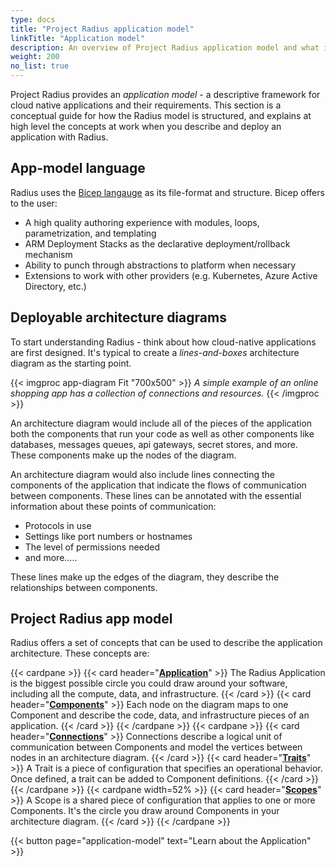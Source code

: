 ```yaml
---
type: docs
title: "Project Radius application model"
linkTitle: "Application model"
description: An overview of Project Radius application model and what it provides to the user
weight: 200
no_list: true
---
```


Project Radius provides an *application model* - a descriptive framework for cloud native applications and their requirements. This section is a conceptual guide for how the Radius model is structured, and explains at high level the concepts at work when you describe and deploy an application with Radius.

## App-model language

Radius uses the [Bicep langauge](https://github.com/azure/bicep) as its file-format and structure. Bicep offers to the user:
- A high quality authoring experience with modules, loops, parametrization, and templating
- ARM Deployment Stacks as the declarative deployment/rollback mechanism
- Ability to punch through abstractions to platform when necessary
- Extensions to work with other providers (e.g. Kubernetes, Azure Active Directory, etc.)


## Deployable architecture diagrams

To start understanding Radius - think about how cloud-native applications are first designed. It's typical to create a *lines-and-boxes* architecture diagram as the starting point.

{{< imgproc app-diagram Fit "700x500" >}}
<i>A simple example of an online shopping app has a collection of connections and resources.</i>
{{< /imgproc >}}

An architecture diagram would include all of the pieces of the application both the components that run your code as well as other components like databases, messages queues, api gateways, secret stores, and more. These components make up the nodes of the diagram.

An architecture diagram would also include lines connecting the components of the application that indicate the flows of communication between components. These lines can be annotated with the essential information about these points of communication: 

- Protocols in use
- Settings like port numbers or hostnames
- The level of permissions needed
- and more.....

These lines make up the edges of the diagram, they describe the relationships between components.

## Project Radius app model

Radius offers a set of concepts that can be used to describe the application architecture. These concepts are:

{{< cardpane >}}
{{< card header="[**Application**](./application-model)" >}}
The Radius Application is the biggest possible circle you could draw around your software, including all the compute, data, and infrastructure.
{{< /card >}}
{{< card header="[**Components**](./components-model)" >}}
Each node on the diagram maps to one Component and describe the code, data, and infrastructure pieces of an application.
{{< /card >}}
{{< /cardpane >}}
{{< cardpane >}}
{{< card header="[**Connections**](./connections-model)" >}}
Connections describe a logical unit of communication between Components and model the vertices between nodes in an architecture diagram.
{{< /card >}}
{{< card header="[**Traits**](./traits-model)" >}}
A Trait is a piece of configuration that specifies an operational behavior. Once defined, a trait can be added to Component definitions.
{{< /card >}}
{{< /cardpane >}}
{{< cardpane width=52% >}}
{{< card header="[**Scopes**](./scopes-model)" >}}
A Scope is a shared piece of configuration that applies to one or more Components. It's the circle you draw around Components in your architecture diagram.
{{< /card >}}
{{< /cardpane >}}

{{< button page="application-model" text="Learn about the Application" >}}
